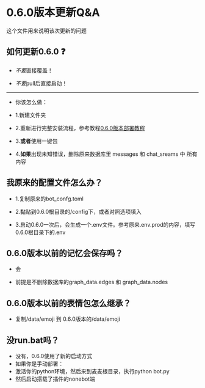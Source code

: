# 0.6.0版本更新Q&A

这个文件用来说明该次更新的问题



## 如何更新0.6.0 ❓

- *不要*直接覆盖！

- *不要*pull后直接启动！

-----------------------------------

- 你该怎么做：

- 1.新建文件夹

- 2.重新进行完整安装流程，参考教程[0.6.0版本部署教程](../deployment/mmc_deploy.md)

- 3.**或者**使用一键包

- 4.**如果**出现未知错误，删除原来数据库里 messages 和 chat_sreams 中 所有内容

## 我原来的配置文件怎么办？

- 1.复制原来的bot_confg.toml

- 2.黏贴到0.6.0根目录的/config下，或者对照选项填入

- 3.启动0.6.0一次后，会生成一个.env文件。参考原来.env.prod的内容，填写0.6.0根目录下的.env

## 0.6.0版本以前的记忆会保存吗？

- 会


- 前提是不删除数据库的graph_data.edges 和 graph_data.nodes 

## 0.6.0版本以前的表情包怎么继承？

- 复制/data/emoji 到 0.6.0版本的/data/emoji

## 没run.bat吗？

- 没有，0.6.0使用了新的启动方式
- 如果你是手动部署：
- 激活你的python环境，然后来到麦麦根目录，执行python bot.py
- 然后启动搭载了插件的nonebot端

